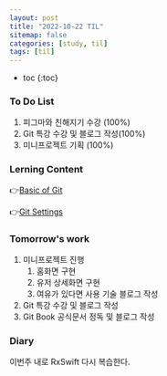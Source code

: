 ```yaml
---
layout: post
title: "2022-10-22 TIL"
sitemap: false
categories: [study, til]
tags: [til]
---
```


* toc
{:toc}

### To Do List
1. 피그마와 친해지기 수강 (100%)
2. Git 특강 수강 및 블로그 작성(100%)
3. 미니프로젝트 기획 (100%)

### Lerning Content
👉[Basic of Git](https://tjdrb3807.github.io/study/etc/2024-10-22-ETC_Git_Section_03/)

👉[Git Settings](https://tjdrb3807.github.io/study/etc/2024-10-22-ETC_Git_Section_04/)

### Tomorrow's work
1. 미니프로젝트 진행
   1. 홈화면 구현
   2. 유저 상세화면 구현
   3. 여유가 있다면 사용 기술 블로그 작성
2. Git 특강 수강 및 블로그 작성
3. Git Book 공식문서 정독 및 블로그 작성

### Diary
이번주 내로 RxSwift 다시 복습한다.